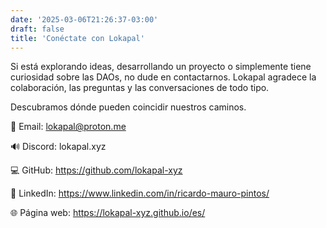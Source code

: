 ```yaml
---
date: '2025-03-06T21:26:37-03:00'
draft: false
title: 'Conéctate con Lokapal'
---
```


Si está explorando ideas, desarrollando un proyecto o simplemente tiene curiosidad sobre las DAOs, no dude en contactarnos. Lokapal agradece la colaboración, las preguntas y las conversaciones de todo tipo.

Descubramos dónde pueden coincidir nuestros caminos.

📧 Email: lokapal@proton.me

🔊 Discord: lokapal.xyz

💻 GitHub: https://github.com/lokapal-xyz

🔗 LinkedIn: https://www.linkedin.com/in/ricardo-mauro-pintos/

🌐 Página web: https://lokapal-xyz.github.io/es/
